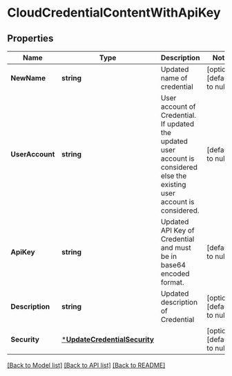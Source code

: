 # CloudCredentialContentWithApiKey

## Properties
Name | Type | Description | Notes
------------ | ------------- | ------------- | -------------
**NewName** | **string** | Updated name of credential | [optional] [default to null]
**UserAccount** | **string** | User account of Credential. If updated the updated user account is considered else the existing user account is considered. | [default to null]
**ApiKey** | **string** | Updated API Key of Credential and must be in base64 encoded format. | [default to null]
**Description** | **string** | Updated description of Credential | [optional] [default to null]
**Security** | [***UpdateCredentialSecurity**](UpdateCredentialSecurity.md) |  | [optional] [default to null]

[[Back to Model list]](../README.md#documentation-for-models) [[Back to API list]](../README.md#documentation-for-api-endpoints) [[Back to README]](../README.md)


